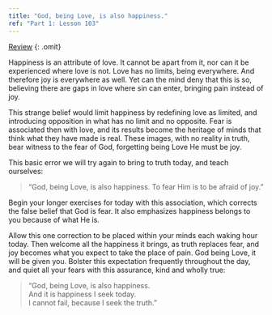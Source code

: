 ```yaml
---
title: "God, being Love, is also happiness."
ref: "Part 1: Lesson 103"
---
```


<a class="hide-review" href="/acim/workbook/l117/#l103">Review</a>
{: .omit}

Happiness is an attribute of love. It cannot be apart from it, nor can
it be experienced where love is not. Love has no limits, being
everywhere. And therefore joy is everywhere as well. Yet can the mind
deny that this is so, believing there are gaps in love where sin can
enter, bringing pain instead of joy.

This strange belief would limit happiness by redefining love as limited,
and introducing opposition in what has no limit and no opposite. Fear is
associated then with love, and its results become the heritage of minds
that think what they have made is real. These images, with no reality in
truth, bear witness to the fear of God, forgetting being Love He must be
joy.

This basic error we will try again to bring to truth today, and teach
ourselves:

> “God, being Love, is also happiness.
> To fear Him is to be afraid of joy.”

Begin your longer exercises for today with this association, which
corrects the false belief that God is fear. It also emphasizes happiness
belongs to you because of what He is.

Allow this one correction to be placed within your minds each waking
hour today. Then welcome all the happiness it brings, as truth replaces
fear, and joy becomes what you expect to take the place of pain. God
being Love, it will be given you. Bolster this expectation frequently
throughout the day, and quiet all your fears with this assurance, kind
and wholly true:

> “God, being Love, is also happiness.<br/>
> And it is happiness I seek today.<br/>
> I cannot fail, because I seek the truth.”

